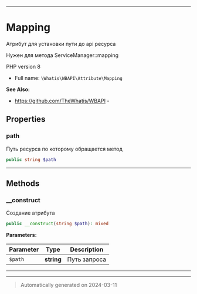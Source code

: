 ***

# Mapping

Атрибут для установки пути
до api ресурса

Нужен для метода
ServiceManager::mapping

PHP version 8

* Full name: `\Whatis\WBAPI\Attribute\Mapping`

**See Also:**

* https://github.com/TheWhatis/WBAPI - 



## Properties


### path

Путь ресурса по которому
обращается метод

```php
public string $path
```






***

## Methods


### __construct

Создание атрибута

```php
public __construct(string $path): mixed
```








**Parameters:**

| Parameter | Type | Description |
|-----------|------|-------------|
| `$path` | **string** | Путь запроса |





***


***
> Automatically generated on 2024-03-11
